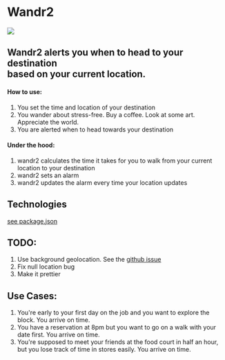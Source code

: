 # Wandr2

![](http://g.recordit.co/m3xt6RGHqn.gif)

## Wandr2 alerts you when to head to your destination <br> based on your current location.

#### How to use:
1. You set the time and location of your destination
2. You wander about stress-free. Buy a coffee. Look at some art. Appreciate the world.
3. You are alerted when to head towards your destination

#### Under the hood:
1. wandr2 calculates the time it takes for you to walk from your current location to your destination 
2. wandr2 sets an alarm 
3. wandr2 updates the alarm every time your location updates

## Technologies
[see package.json](https://github.com/etaiklein/wandr/blob/master/package.json)

## TODO:
1. Use background geolocation. See the [github issue](https://github.com/mauron85/react-native-background-geolocation/issues/12#issuecomment-264374892)
2. Fix null location bug
3. Make it prettier

## Use Cases:
1. You're early to your first day on the job and you want to explore the block. You arrive on time.
2. You have a reservation at 8pm but you want to go on a walk with your date first. You arrive on time.
3. You're supposed to meet your friends at the food court in half an hour, but you lose track of time in stores easily.  You arrive on time.